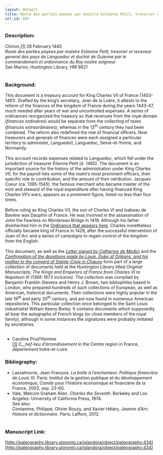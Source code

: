```yaml
---
layout: default
title: Roole des parties payees par maistre Estienne Petit, tresorier et Receveur general des pays de Languedoc et duchié de Guienne par le commandement et ordonnance du Roy nostre seigneur
utl_id: 103
---
```


### Description:

Chinon,<a id="_ftnref1">[[1]](#_ftn1)</a> 28 February 1445<br>
_Roole des parties payees par maistre Estienne Petit, tresorier et receveur general des pays de Languedoc et duchié de Guienne par le commandement et ordonnance du Roy nostre seigneur_<br>
San Marino, Huntington Library, HM 9621<br>
 <br>


### Background:

This document is a treasury account for King Charles VII of France (1403-1461). Drafted by the king’s secretary, Jean de la Loëre, it attests to the reform of the finances of the kingdom of France during the years 1443-47, much needed after years of war and uncontrolled expenses. A series of ordinances reorganized the treasury so that revenues from the royal domain (_finances ordinaires_) would be separate from the collecting of taxes (_finances extraordinaires_), whereas in the 13<sup>th</sup> century they had been combined. The reform also redefined the role of financial officers. Now treasurers and generals of finances were each assigned a particular territory to administer, Languedoïl, Languedoc, Seine-et-Yonne, and Normandy.<br><br>
This account records expenses related to Languedoc, which fell under the jurisdiction of treasurer Etienne Petit (d. 1465). The document is an important source for the history of the administration under King Charles VII, for the payroll lists some of the realm’s most prominent officers, their specific role or contribution, and the amount of their retribution. Jacques Coeur (ca. 1395-1545), the famous merchant who became master of the mint and steward of the royal expenditure after having financed King Charles VII’s wars, appears as a prominent figure, listed no less than four times.<br><br>
Before ruling as King Charles VII, the son of Charles VI and Isabeau de Bavière was Dauphin of France. He was involved in the assassination of John the Fearless on Montereau Bridge in 1419. Although his father disinherited him in the [Ordinance that appears here](https://paleography.library.utoronto.ca/islandora/object/paleography:449#518e489f-4426-4337-b6ff-1c658fe40463), Charles nonetheless officially became king of France in 1429, after the successful intervention of Joan of Arc and a series of campaigns to regain control of the kingdom from the English.<br><br>
This document, as well as the [_Letter signed by Catherine de Medici_](https://paleography.library.utoronto.ca/islandora/object/paleography:436#d67e30d4-7cbb-4d12-8025-18747b267de3) and the [_Confirmation of the donations made by Louis, Duke of Orléans, and his mother to the convent of Sainte-Croix in Chauny_](https://paleography.library.utoronto.ca/islandora/object/paleography:435#f3554ea4-f50d-4c1e-87d9-e45b3d6331d5) form part of a large collection of documents held at the Huntington Library titled _Original Manuscripts; The Kings and Emperors of France from Charles VI to Napoleon III (1368-1873 inclusive)_. The collection was compiled by Benjamin Franklin Stevens and Henry J. Brown, two bibliophiles based in London, who prepared hundreds of such collections of European, as well as American, historical documents. Their collections were highly popular in the late 19<sup>th</sup> and early 20<sup>th</sup> century, and are now found in numerous American repositories. This particular collection once belonged to the Saint Louis industrialist William Keeny Bixley. It contains documents which supposedly all bear the autographs of French kings (or close members of the royal family), although in some instances the signatures were probably imitated by secretaries.<br><br>
- Caroline Prud’Homme<br>
<a id="_ftn1">[[1]](#_ftnref1)</a> _C__hef-lieu d’arrondissement_ in the Centre region in France, _département_ Indre-et-Loire. <br>


### Bibliography:

- Lassalmonie, Jean-François. _La boîte à l’enchanteur. Politique financière de Louis XI_. Paris: Institut de la gestion publique et du développement économique, Comité pour l’histoire économique et financière de la France, 2002, esp. 23-60.<br>
- Vale, Malcom Graham Allan. _Charles the Seventh_. Berkeley and Los Angeles: University of California Press, 1974.<br>
See also:<br>
Contamine, Philippe, Olivier Bouzy, and Xavier Hélary. _Jeanne d’Arc: Histoire et dictionnaire_. Paris: Laffont, 2012.<br>
 <br>


### Manuscript Link:

[http://paleography.library.utoronto.ca/islandora/object/paleography:434](http://paleography.library.utoronto.ca/islandora/object/paleography:434)
